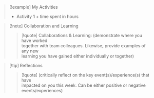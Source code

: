 > [!example] My Activities
> - Activity 1 + time spent in hours

> [!note] Collaboration and Learning
> > [!quote] 
> > Collaborations & Learning: (demonstrate where you have worked  
together with team colleagues. Likewise, provide examples of any new  
learning you have gained either individually or together)  

> [!tip] Reflections
> > [!quote]
> > (critically reflect on the key event(s)/experience(s) that have  
impacted on you this week. Can be either positive or negative  
events/experiences)

